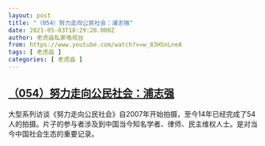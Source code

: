 ```yaml
---
layout: post
title: "（054）努力走向公民社会：浦志强"
date: 2021-05-03T18:29:20.000Z
author: 老虎庙私家电视台
from: https://www.youtube.com/watch?v=w_83HSnLneA
tags: [ 老虎庙 ]
categories: [ 老虎庙 ]
---
```

<!--1620066560000-->
[（054）努力走向公民社会：浦志强](https://www.youtube.com/watch?v=w_83HSnLneA)
------

<div>
大型系列访谈《努力走向公民社会》自2007年开始拍摄，至今14年已经完成了54人的拍摄。片子的参与者涉及到中国当今知名学者、律师、民主维权人士。是对当今中国社会生态的重要记录。
</div>
